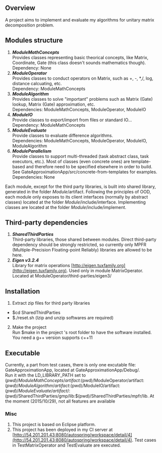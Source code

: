 ## Overview
A project aims to implement and evaluate my algorithms for unitary matrix decomposition problem.

## Modules structure
1. ***ModuleMathConcepts***  
Provides classes representing basic theorical concepts, like Matrix, Coordinate, Gate (this class doesn't sounds mathematics though).
Dependency: None
2. ***ModuleOperator***  
Provides classes to conduct operators on Matrix, such as +, -, *,/, log, distance calcuating, etc.  
Dependency: ModuleMathConcepts
3. ***ModuleAlgorithm***  
Provides classes to solve "important" problems such as Matrix (Gate) lookup, Matrix (Gate) approximation, etc.  
Dependencies: ModuleMathConcepts, ModuleOperator, ModuleIO
4. ***ModuleIO***    
Provide classes to export/import from files or standard IO...  
Dependency: ModuleMathConcepts
5. ***ModuleEvaluate***  
Provide classes to evaluate difference algorithms.  
Dependencies: ModuleMathConcepts, ModuleOperator, ModuleIO, ModuleAlgorithm
6. ***ModuleParallelism***  
Provide classes to support multi-threaded (task abstract class, task executors, etc.). Most of classes (even concrete ones) are template-based and therefore need to be specified elsewhere in order to build. See GateApproximationApp/src/concrete-from-templates for examples.  
Dependencies: None

Each module, except for the third party libraries, is built into shared library, generated in the folder *Module*/artifact. Following the principles of OOD, each module only exposes to its client interfaces (normally by abstract classes) located at the folder *Module*/include/interface. Implementing classes are located at the folder *Module*/include/implement.

## Third-party dependencies
1. ***SharedThirdParties***  
Third-party libraries, those shared between modules. Direct third-party dependency should be strongly restricted, so currently only MPFR (Multiple-Precision Floating-point Reliably) libraries are allowed to be here.
2. ***Eigen v3.2.4***  
Library for matrix operations [http://eigen.tuxfamily.org](http://eigen.tuxfamily.org). Used only in module MatrixOperator. Located at ModuleOperator/third-parties/eigen3/

## Installation
1. Extract zip files for third party libraries  
- $cd SharedThirdParties
- $./reset.sh (lzip and unzip softwares are required) 
2. Make the project  
Run $make in the project 's root folder to have the software installed. You need a g++ version supports c++11

## Executable
Currently, a part from test cases, there is only one excutable file: GateApproximationApp, located at GateApproximationApp/Debug/.  
Run it with the LD_LIBRARY_PATH set to $(pwd)/ModuleMathConcepts/artifact:$(pwd)/ModuleOperator/artifact:$(pwd)/ModuleAlgorithm/artifact:$(pwd)/ModuleIO/artifact:$(pwd)/ModuleEvaluate/artifact/:$(pwd)/SharedThirdParties/gmp/lib:$(pwd)/SharedThirdParties/mpfr/lib. At the moment (2015/10/29), not all features are available

### Misc
1. This project is based on Eclipse platform.
2. This project has been deployed in my CI server at [http://54.201.201.43:8080/autospring/workspace/detail/4](http://54.201.201.43:8080/autospring/workspace/detail/4). 
Test cases in TestMatrixOperator and TestEvaluate are executed. 
